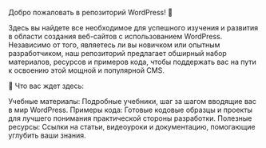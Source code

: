 Добро пожаловать в репозиторий WordPress! 🌟

Здесь вы найдете все необходимое для успешного изучения и развития в области создания веб-сайтов с использованием WordPress. Независимо от того, являетесь ли вы новичком или опытным разработчиком, наш репозиторий предлагает обширный набор материалов, ресурсов и примеров кода, чтобы поддержать вас на пути к освоению этой мощной и популярной CMS.

🚀 Что вас ждет здесь:

Учебные материалы: Подробные учебники, шаг за шагом вводящие вас в мир WordPress.
Примеры кода: Готовые кодовые образцы и проекты для лучшего понимания практической стороны разработки.
Полезные ресурсы: Ссылки на статьи, видеоуроки и документацию, помогающие углубить ваши знания.
